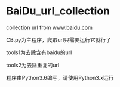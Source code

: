 # BaiDu_url_collection
collection url from www.baidu.com

CB.py为主程序，爬取url只需要运行它就行了


tools1为去除含有baidu的url


tools2为去除重复的url

程序由Python3.6编写，请使用Python3.x运行
